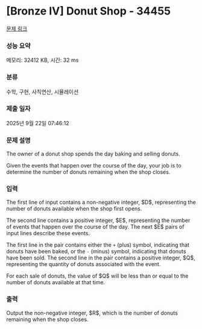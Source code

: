 # [Bronze IV] Donut Shop - 34455 

[문제 링크](https://www.acmicpc.net/problem/34455) 

### 성능 요약

메모리: 32412 KB, 시간: 32 ms

### 분류

수학, 구현, 사칙연산, 시뮬레이션

### 제출 일자

2025년 9월 22일 07:46:12

### 문제 설명

<p>The owner of a donut shop spends the day baking and selling donuts.</p>

<p>Given the events that happen over the course of the day, your job is to determine the number of donuts remaining when the shop closes.</p>

### 입력 

 <p>The first line of input contains a non-negative integer, $D$, representing the number of donuts available when the shop first opens.</p>

<p>The second line contains a positive integer, $E$, representing the number of events that happen over the course of the day. The next $E$ pairs of input lines describe these events.</p>

<p>The first line in the pair contains either the <code>+</code> (plus) symbol, indicating that donuts have been baked, or the <code>-</code> (minus) symbol, indicating that donuts have been sold. The second line in the pair contains a positive integer, $Q$, representing the quantity of donuts associated with the event.</p>

<p>For each sale of donuts, the value of $Q$ will be less than or equal to the number of donuts available at that time.</p>

### 출력 

 <p>Output the non-negative integer, $R$, which is the number of donuts remaining when the shop closes.</p>


